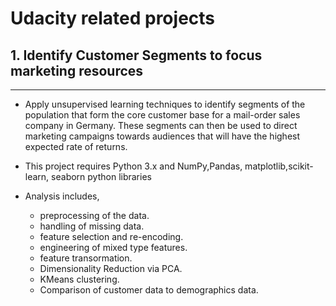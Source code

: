 # Udacity related projects

## 1. Identify Customer Segments to focus marketing resources
--------------------------------------------------------------

 - Apply unsupervised learning techniques to identify segments of the population that form the core customer base for a mail-order sales company in Germany. These segments can then be used to direct marketing campaigns towards audiences that will have the highest expected rate of returns.

 - This project requires Python 3.x and NumPy,Pandas, matplotlib,scikit-learn, seaborn python libraries

- Analysis includes,

  * preprocessing of the data.
  * handling of missing data.
  * feature selection and re-encoding.
  * engineering of mixed type features.
  * feature transormation.
  * Dimensionality Reduction via PCA.
  * KMeans clustering.
  * Comparison of customer data to demographics data.